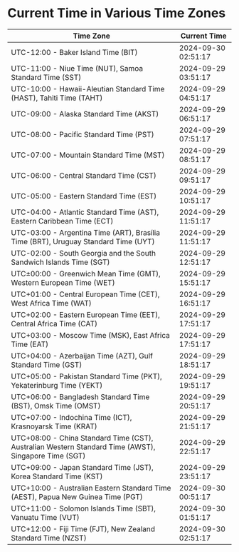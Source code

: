 # Current Time in Various Time Zones

| Time Zone | Current Time |
|-----------|--------------|
| UTC-12:00 - Baker Island Time (BIT) | 2024-09-30 02:51:17 |
| UTC-11:00 - Niue Time (NUT), Samoa Standard Time (SST) | 2024-09-29 03:51:17 |
| UTC-10:00 - Hawaii-Aleutian Standard Time (HAST), Tahiti Time (TAHT) | 2024-09-29 04:51:17 |
| UTC-09:00 - Alaska Standard Time (AKST) | 2024-09-29 06:51:17 |
| UTC-08:00 - Pacific Standard Time (PST) | 2024-09-29 07:51:17 |
| UTC-07:00 - Mountain Standard Time (MST) | 2024-09-29 08:51:17 |
| UTC-06:00 - Central Standard Time (CST) | 2024-09-29 09:51:17 |
| UTC-05:00 - Eastern Standard Time (EST) | 2024-09-29 10:51:17 |
| UTC-04:00 - Atlantic Standard Time (AST), Eastern Caribbean Time (ECT) | 2024-09-29 11:51:17 |
| UTC-03:00 - Argentina Time (ART), Brasília Time (BRT), Uruguay Standard Time (UYT) | 2024-09-29 11:51:17 |
| UTC-02:00 - South Georgia and the South Sandwich Islands Time (SGT) | 2024-09-29 12:51:17 |
| UTC±00:00 - Greenwich Mean Time (GMT), Western European Time (WET) | 2024-09-29 15:51:17 |
| UTC+01:00 - Central European Time (CET), West Africa Time (WAT) | 2024-09-29 16:51:17 |
| UTC+02:00 - Eastern European Time (EET), Central Africa Time (CAT) | 2024-09-29 17:51:17 |
| UTC+03:00 - Moscow Time (MSK), East Africa Time (EAT) | 2024-09-29 17:51:17 |
| UTC+04:00 - Azerbaijan Time (AZT), Gulf Standard Time (GST) | 2024-09-29 18:51:17 |
| UTC+05:00 - Pakistan Standard Time (PKT), Yekaterinburg Time (YEKT) | 2024-09-29 19:51:17 |
| UTC+06:00 - Bangladesh Standard Time (BST), Omsk Time (OMST) | 2024-09-29 20:51:17 |
| UTC+07:00 - Indochina Time (ICT), Krasnoyarsk Time (KRAT) | 2024-09-29 21:51:17 |
| UTC+08:00 - China Standard Time (CST), Australian Western Standard Time (AWST), Singapore Time (SGT) | 2024-09-29 22:51:17 |
| UTC+09:00 - Japan Standard Time (JST), Korea Standard Time (KST) | 2024-09-29 23:51:17 |
| UTC+10:00 - Australian Eastern Standard Time (AEST), Papua New Guinea Time (PGT) | 2024-09-30 00:51:17 |
| UTC+11:00 - Solomon Islands Time (SBT), Vanuatu Time (VUT) | 2024-09-30 01:51:17 |
| UTC+12:00 - Fiji Time (FJT), New Zealand Standard Time (NZST) | 2024-09-30 02:51:17 |
